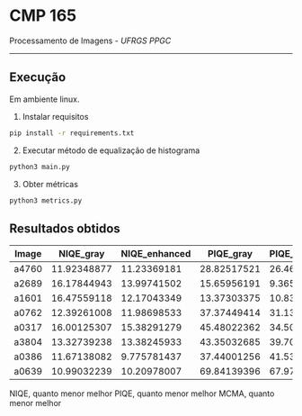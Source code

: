 # CMP 165

Processamento de Imagens - *UFRGS PPGC*

---

## Execução

Em ambiente linux.

1. Instalar requisitos

```bash
pip install -r requirements.txt
```

2. Executar método de equalização de histograma

```bash
python3 main.py
```

3. Obter métricas

```bash
python3 metrics.py
```

## Resultados obtidos

| Image | NIQE_gray   | NIQE_enhanced | PIQE_gray   | PIQE_enhanced | MCMA_gray   | MCMA_enhanced |
|-------|-------------|---------------|-------------|---------------|-------------|---------------|
| a4760 | 11.92348877 | 11.23369181   | 28.82517521 | 26.46253617   | 0.39668571  | 0.394447435   |
| a2689 | 16.17844943 | 13.99741502   | 15.65956191 | 9.365395681   | 0.329547263 | 0.329816735   |
| a1601 | 16.47559118 | 12.17043349   | 13.37303375 | 10.83519593   | 0.344269089 | 0.35449118    |
| a0762 | 12.39261008 | 11.98698533   | 37.37449414 | 31.13251144   | 0.372347786 | 0.37146506    |
| a0317 | 16.00125307 | 15.38291279   | 45.48022362 | 34.5025943    | 0.200597684 | 0.323719361   |
| a3804 | 13.32739238 | 13.38245933   | 43.35032685 | 39.70327709   | 0.371947842 | 0.370970186   |
| a0386 | 11.67138082 | 9.775781437   | 37.44001256 | 41.53529743   | 0.361247142 | 0.358276579   |
| a0639 | 10.99032239 | 10.20978007   | 69.84139396 | 67.97385684   | 0.394088993 | 0.40449568    |


NIQE, quanto menor melhor
PIQE, quanto menor melhor
MCMA, quanto menor melhor
